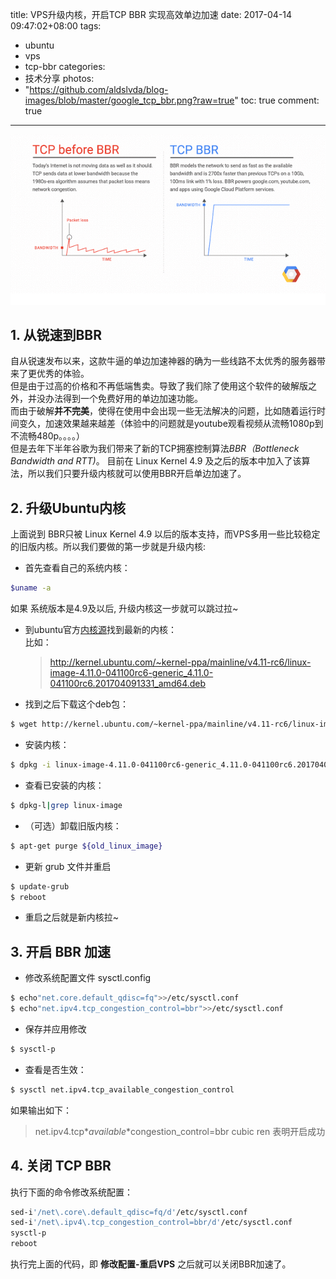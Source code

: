 title: VPS升级内核，开启TCP BBR 实现高效单边加速
date: 2017-04-14 09:47:02+08:00
tags:
- ubuntu
- vps
- tcp-bbr
categories:
- 技术分享
photos:	 
- "https://github.com/aldslvda/blog-images/blob/master/google_tcp_bbr.png?raw=true"
toc: true
comment: true
---
![title](https://github.com/aldslvda/blog-images/blob/master/google_tcp_bbr.png?raw=true)
## 1. 从锐速到BBR
自从锐速发布以来，这款牛逼的单边加速神器的确为一些线路不太优秀的服务器带来了更优秀的体验。  
但是由于过高的价格和不再低端售卖。导致了我们除了使用这个软件的破解版之外，并没办法得到一个免费好用的单边加速功能。  
而由于破解**并不完美**，使得在使用中会出现一些无法解决的问题，比如随着运行时间变久，加速效果越来越差（体验中的问题就是youtube观看视频从流畅1080p到不流畅480p。。。。）  
但是去年下半年谷歌为我们带来了新的TCP拥塞控制算法*BBR（Bottleneck Bandwidth and RTT)*。 目前在 Linux Kernel 4.9 及之后的版本中加入了该算法，所以我们只要升级内核就可以使用BBR开启单边加速了。

## 2. 升级Ubuntu内核
上面说到 BBR只被 Linux Kernel 4.9 以后的版本支持，而VPS多用一些比较稳定的旧版内核。所以我们要做的第一步就是升级内核:  

- 首先查看自己的系统内核：

```bash
$uname -a
``` 

如果 系统版本是4.9及以后, 升级内核这一步就可以跳过拉~  

- 到ubuntu官方[内核源](http://kernel.ubuntu.com/~kernel-ppa/mainline/)找到最新的内核：   
  比如：
  
  > http://kernel.ubuntu.com/~kernel-ppa/mainline/v4.11-rc6/linux-image-4.11.0-041100rc6-generic_4.11.0-041100rc6.201704091331_amd64.deb
  
- 找到之后下载这个deb包：

```bash
$ wget http://kernel.ubuntu.com/~kernel-ppa/mainline/v4.11-rc6/linux-image-4.11.0-041100rc6-generic_4.11.0-041100rc6.201704091331_amd64.deb
```
- 安装内核：

```bash
$ dpkg -i linux-image-4.11.0-041100rc6-generic_4.11.0-041100rc6.201704091331_amd64.deb
```
- 查看已安装的内核：

```bash
$ dpkg-l|grep linux-image
```
- （可选）卸载旧版内核：

```bash
$ apt-get purge ${old_linux_image}
```
- 更新 grub 文件并重启

```bash
$ update-grub
$ reboot
```
- 重启之后就是新内核拉~

## 3. 开启 BBR 加速

- 修改系统配置文件 sysctl.config

```bash
$ echo"net.core.default_qdisc=fq">>/etc/sysctl.conf
$ echo"net.ipv4.tcp_congestion_control=bbr">>/etc/sysctl.conf
```

- 保存并应用修改

```bash
$ sysctl-p
```

- 查看是否生效：

```bash
$ sysctl net.ipv4.tcp_available_congestion_control
```
如果输出如下：  

> net.ipv4.tcp*_*available*_*congestion_control=bbr cubic ren
表明开启成功

## 4. 关闭 TCP BBR
执行下面的命令修改系统配置：

```bash
sed-i'/net\.core\.default_qdisc=fq/d'/etc/sysctl.conf
sed-i'/net\.ipv4\.tcp_congestion_control=bbr/d'/etc/sysctl.conf
sysctl-p
reboot
```
执行完上面的代码，即 **修改配置-重启VPS** 之后就可以关闭BBR加速了。



